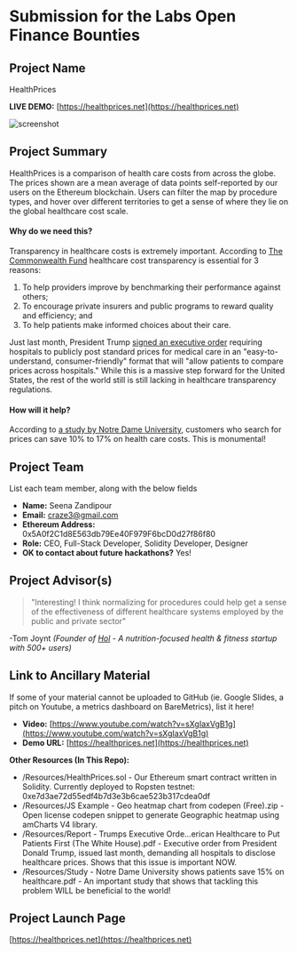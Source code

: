 # Submission for the Labs Open Finance Bounties

## Project Name
HealthPrices  

**LIVE DEMO:** [https://healthprices.net](https://healthprices.net)

![screenshot](https://i.imgur.com/IBrxH3X.png)

## Project Summary
HealthPrices is a comparison of health care costs from across the globe. The prices shown are a mean average of data points self-reported by our users on the Ethereum blockchain. Users can filter the map by procedure types, and hover over different territories to get a sense of where they lie on the global healthcare cost scale.

#### Why do we need this?
Transparency in healthcare costs is extremely important. According to [The Commonwealth Fund](https://www.commonwealthfund.org/publications/other-publication/2006/mar/transparency-health-care-time-has-come) healthcare cost transparency is essential for 3 reasons:

1. To help providers improve by benchmarking their performance against others;
2. To encourage private insurers and public programs to reward quality and efficiency; and
3. To help patients make informed choices about their care.

Just last month, President Trump [signed an executive order](https://www.whitehouse.gov/presidential-actions/executive-order-improving-price-quality-transparency-american-healthcare-put-patients-first/) requiring hospitals to publicly post standard prices for medical care in an "easy-to-understand, consumer-friendly" format that will "allow patients to compare prices across hospitals." While this is a massive step forward for the United States, the rest of the world still is still lacking in healthcare transparency regulations.

#### How will it help?
According to [a study by Notre Dame University](https://pubs.aeaweb.org/doi/pdfplus/10.1257/pol.20150124), customers who search for prices can save 10% to 17% on health care costs. This is monumental!

## Project Team
List each team member, along with the below fields

* **Name:** Seena Zandipour
* **Email:** craze3@gmail.com
* **Ethereum Address:** 0x5A0f2C1d8E563db79Ee40F979F6bcD0d27f86f80
* **Role:** CEO, Full-Stack Developer, Solidity Developer, Designer
* **OK to contact about future hackathons?** Yes!

## Project Advisor(s)
> "Interesting! I think normalizing for procedures could help get a sense of the effectiveness of different healthcare systems employed by the public and private sector"

-Tom Joynt
*(Founder of [Hol](https://play.google.com/store/apps/details?id=com.hol) - A nutrition-focused health & fitness startup with 500+ users)*

## Link to Ancillary Material
If some of your material cannot be uploaded to GitHub (ie. Google Slides, a pitch on Youtube, a metrics dashboard on BareMetrics), list it here!

- **Video:** [https://www.youtube.com/watch?v=sXgIaxVgB1g](https://www.youtube.com/watch?v=sXgIaxVgB1g)
- **Demo URL:** [https://healthprices.net](https://healthprices.net)

**Other Resources (In This Repo):**
- /Resources/HealthPrices.sol - Our Ethereum smart contract written in Solidity. Currently deployed to Ropsten testnet: 0xe7d3ae72d55edf4b7d3e3b6cae523b317cdea0df
- /Resources/JS Example - Geo heatmap chart from codepen (Free).zip - Open license codepen snippet to generate Geographic heatmap using amCharts V4 library.
- /Resources/Report - Trumps Executive Orde…erican Healthcare to Put Patients First (The White House).pdf - Executive order from President Donald Trump, issued last month, demanding all hospitals to disclose healthcare prices. Shows that this issue is important NOW.
- /Resources/Study - Notre Dame University shows patients save 15% on healthcare.pdf - An important study that shows that tackling this problem WILL be beneficial to the world!

## Project Launch Page
[https://healthprices.net](https://healthprices.net)
